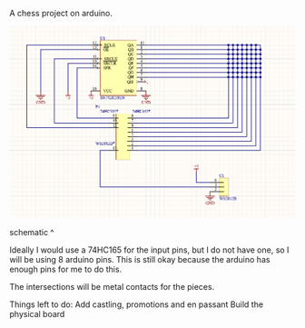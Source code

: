 A chess project on arduino.


![schematicjpg](image.png)


schematic ^

Ideally I would use a 74HC165 for the input pins, but I do not have one, so I will be using 8 arduino pins. 
This is still okay because the arduino has enough pins for me to do this.

The intersections will be metal contacts for the pieces.

Things left to do:
    Add castling, promotions and en passant
    Build the physical board